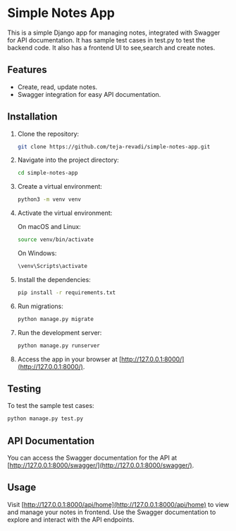 # Simple Notes App

This is a simple Django app for managing notes, integrated with Swagger for API documentation.
It has sample test cases in test.py to test the backend code.
It also has a frontend UI to see,search and create notes.

## Features

- Create, read, update notes.
- Swagger integration for easy API documentation.

## Installation

1. Clone the repository:

    ```bash
    git clone https://github.com/teja-revadi/simple-notes-app.git
    ```

2. Navigate into the project directory:

    ```bash
    cd simple-notes-app
    ```

3. Create a virtual environment:

    ```bash
    python3 -m venv venv
    ```

4. Activate the virtual environment:

    On macOS and Linux:
    ```bash
    source venv/bin/activate
    ```

    On Windows:
    ```bash
    \venv\Scripts\activate
    ```

5. Install the dependencies:

    ```bash
    pip install -r requirements.txt
    ```

6. Run migrations:

    ```bash
    python manage.py migrate
    ```

7. Run the development server:

    ```bash
    python manage.py runserver
    ```

8. Access the app in your browser at [http://127.0.0.1:8000/](http://127.0.0.1:8000/).

## Testing
To test the sample test cases:

 ```bash
 python manage.py test.py
 ```

## API Documentation

You can access the Swagger documentation for the API at [http://127.0.0.1:8000/swagger/](http://127.0.0.1:8000/swagger/).

## Usage

Visit [http://127.0.0.1:8000/api/home](http://127.0.0.1:8000/api/home) to view and manage your notes in frontend.
Use the Swagger documentation to explore and interact with the API endpoints.
